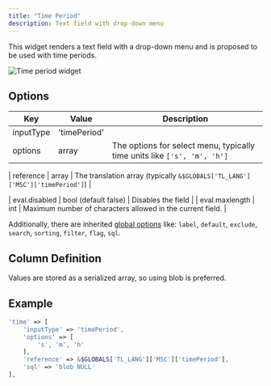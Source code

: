 ```yaml
---
title: "Time Period"
description: Text field with drop-down menu
---
```


This widget renders a text field with a drop-down menu and is proposed to be used with time periods.

![Time period widget](../images/time_period.png?classes=shadow&width=600px)

## Options

| Key            | Value                | Description                                                                 |
|----------------|----------------------|-----------------------------------------------------------------------------|
| inputType      | 'timePeriod'         |                                                                             |
| options        | array                | The options for select menu, typically time units like `['s', 'm', 'h']`  |

| reference      | array                | The translation array (typically `&$GLOBALS['TL_LANG']['MSC']['timePeriod']`) |

| eval.disabled  | bool (default false) | Disables the field                                                          |
| eval.maxlength | int                  | Maximum number of characters allowed in the current field.          |



Additionally, there are inherited [global options](../../dca/fields/) like: `label`, `default`, `exclude`, `search`, `sorting`, `filter`, `flag`, `sql`.

## Column Definition

Values are stored as a serialized array, so using blob is preferred.


## Example

```php
'time' => [
    'inputType' => 'timePeriod',
    'options' => [
        's', 'm', 'h'
    ],
    'reference' => &$GLOBALS['TL_LANG']['MSC']['timePeriod'],
    'sql' => 'blob NULL'
],
```